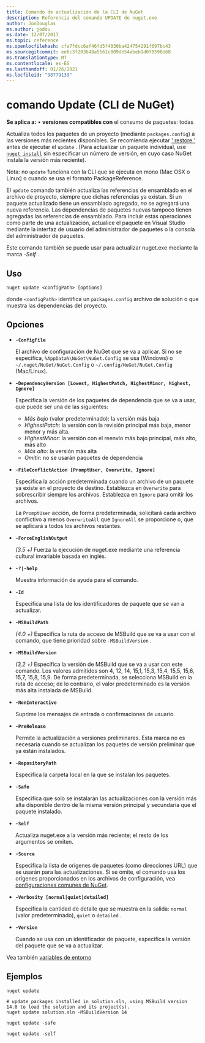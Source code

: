 ```yaml
---
title: Comando de actualización de la CLI de NuGet
description: Referencia del comando UPDATE de nuget.exe
author: JonDouglas
ms.author: jodou
ms.date: 12/07/2017
ms.topic: reference
ms.openlocfilehash: cfa7fdcc6af46fd5f4030ba424754291f697bc43
ms.sourcegitcommit: ee6c3f203648a5561c809db54ebeb1d0f0598b68
ms.translationtype: MT
ms.contentlocale: es-ES
ms.lasthandoff: 01/26/2021
ms.locfileid: "98779139"
---
```

# <a name="update-command-nuget-cli"></a>comando Update (CLI de NuGet)

**Se aplica a:** &bullet; **versiones compatibles con** el consumo de paquetes: todas

Actualiza todos los paquetes de un proyecto (mediante `packages.config`) a las versiones más recientes disponibles. Se recomienda ejecutar [' restore '](cli-ref-restore.md) antes de ejecutar el `update` . (Para actualizar un paquete individual, use [`nuget install`](cli-ref-install.md) sin especificar un número de versión, en cuyo caso NuGet instala la versión más reciente).

Nota: no `update` funciona con la CLI que se ejecuta en mono (Mac OSX o Linux) o cuando se usa el formato PackageReference.

El `update` comando también actualiza las referencias de ensamblado en el archivo de proyecto, siempre que dichas referencias ya existan. Si un paquete actualizado tiene un ensamblado agregado, *no* se agregará una nueva referencia. Las dependencias de paquetes nuevas tampoco tienen agregadas las referencias de ensamblado. Para incluir estas operaciones como parte de una actualización, actualice el paquete en Visual Studio mediante la interfaz de usuario del administrador de paquetes o la consola del administrador de paquetes.

Este comando también se puede usar para actualizar nuget.exe mediante la marca *-Self* .

## <a name="usage"></a>Uso

```cli
nuget update <configPath> [options]
```

donde `<configPath>` identifica un `packages.config` archivo de solución o que muestra las dependencias del proyecto.

## <a name="options"></a>Opciones

- **`-ConfigFile`**

  El archivo de configuración de NuGet que se va a aplicar. Si no se especifica, `%AppData%\NuGet\NuGet.Config` se usa (Windows) o `~/.nuget/NuGet/NuGet.Config` o `~/.config/NuGet/NuGet.Config` (Mac/Linux).
  
- **`-DependencyVersion [Lowest, HighestPatch, HighestMinor, Highest, Ignore]`**

  Especifica la versión de los paquetes de dependencia que se va a usar, que puede ser una de las siguientes:<br/><ul><li>*Más bajo* (valor predeterminado): la versión más baja</li><li>*HighestPatch*: la versión con la revisión principal más baja, menor menor y más alta.</li><li>*HighestMinor*: la versión con el reenvío más bajo principal, más alto, más alto</li><li>*Más alto*: la versión más alta</li><li>*Omitir*: no se usarán paquetes de dependencia</li></ul>

- **`-FileConflictAction [PromptUser, Overwrite, Ignore]`**

  Especifica la acción predeterminada cuando un archivo de un paquete ya existe en el proyecto de destino. Establezca en `Overwrite` para sobrescribir siempre los archivos. Establezca en `Ignore` para omitir los archivos.

  La `PromptUser` acción, de forma predeterminada, solicitará cada archivo conflictivo a menos `OverwriteAll` que `IgnoreAll` se proporcione o, que se aplicará a todos los archivos restantes.

- **`-ForceEnglishOutput`**

  *(3.5 +)* Fuerza la ejecución de nuget.exe mediante una referencia cultural invariable basada en inglés.

- **`-?|-help`**

  Muestra información de ayuda para el comando.

- **`-Id`**

  Especifica una lista de los identificadores de paquete que se van a actualizar.

- **`-MSBuildPath`**

  *(4.0 +)* Especifica la ruta de acceso de MSBuild que se va a usar con el comando, que tiene prioridad sobre `-MSBuildVersion` .

- **`-MSBuildVersion`**

  *(3,2 +)* Especifica la versión de MSBuild que se va a usar con este comando. Los valores admitidos son 4, 12, 14, 15,1, 15,3, 15,4, 15,5, 15,6, 15,7, 15,8, 15,9. De forma predeterminada, se selecciona MSBuild en la ruta de acceso; de lo contrario, el valor predeterminado es la versión más alta instalada de MSBuild.

- **`-NonInteractive`**

  Suprime los mensajes de entrada o confirmaciones de usuario.

- **`-PreRelease`**

  Permite la actualización a versiones preliminares. Esta marca no es necesaria cuando se actualizan los paquetes de versión preliminar que ya están instalados.

- **`-RepositoryPath`**

  Especifica la carpeta local en la que se instalan los paquetes.

- **`-Safe`**

  Especifica que solo se instalarán las actualizaciones con la versión más alta disponible dentro de la misma versión principal y secundaria que el paquete instalado.

- **`-Self`**

  Actualiza nuget.exe a la versión más reciente; el resto de los argumentos se omiten.

- **`-Source`**

  Especifica la lista de orígenes de paquetes (como direcciones URL) que se usarán para las actualizaciones. Si se omite, el comando usa los orígenes proporcionados en los archivos de configuración, vea [configuraciones comunes de NuGet](../../consume-packages/configuring-nuget-behavior.md).

- **`-Verbosity [normal|quiet|detailed]`**

  Especifica la cantidad de detalle que se muestra en la salida: `normal` (valor predeterminado), `quiet` o `detailed` .

- **`-Version`**

  Cuando se usa con un identificador de paquete, especifica la versión del paquete que se va a actualizar.

Vea también [variables de entorno](cli-ref-environment-variables.md)

## <a name="examples"></a>Ejemplos

```cli
nuget update

# update packages installed in solution.sln, using MSBuild version 14.0 to load the solution and its project(s).
nuget update solution.sln -MSBuildVersion 14

nuget update -safe

nuget update -self
```
